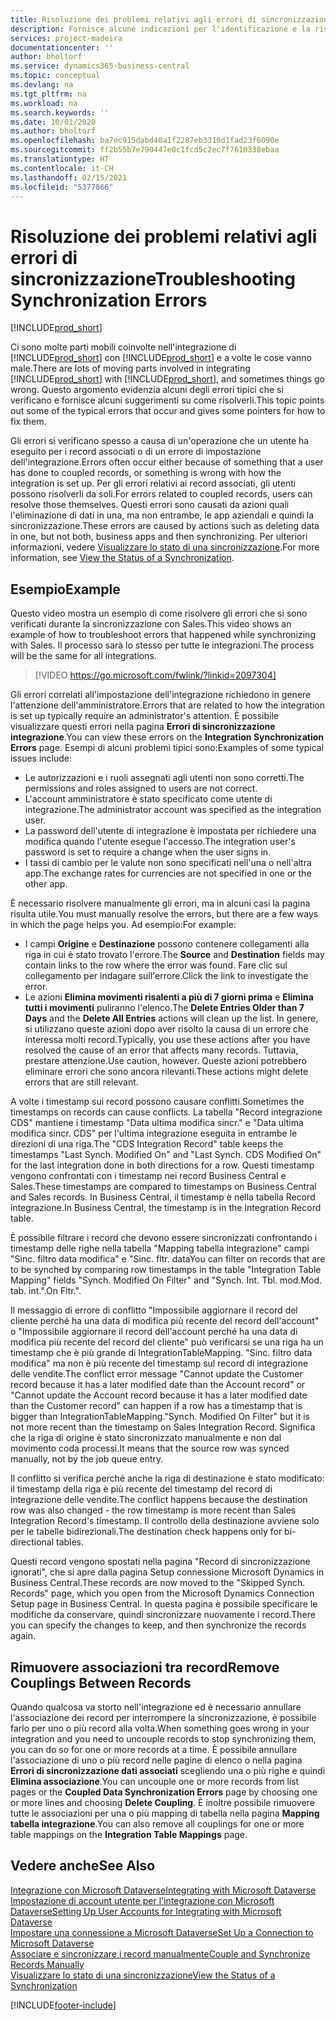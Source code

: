 ```yaml
---
title: Risoluzione dei problemi relativi agli errori di sincronizzazione | Microsoft Docs
description: Fornisce alcune indicazioni per l'identificazione e la risoluzione degli errori di sincronizzazione.
services: project-madeira
documentationcenter: ''
author: bholtorf
ms.service: dynamics365-business-central
ms.topic: conceptual
ms.devlang: na
ms.tgt_pltfrm: na
ms.workload: na
ms.search.keywords: ''
ms.date: 10/01/2020
ms.author: bholtorf
ms.openlocfilehash: ba7ec915dabd40a1f2287eb3310d1fad23f6090e
ms.sourcegitcommit: ff2b55b7e790447e0c1fcd5c2ec7f7610338ebaa
ms.translationtype: HT
ms.contentlocale: it-CH
ms.lasthandoff: 02/15/2021
ms.locfileid: "5377866"
---
```

# <a name="troubleshooting-synchronization-errors"></a><span data-ttu-id="7e9f9-103">Risoluzione dei problemi relativi agli errori di sincronizzazione</span><span class="sxs-lookup"><span data-stu-id="7e9f9-103">Troubleshooting Synchronization Errors</span></span>
[!INCLUDE[prod_short](includes/cc_data_platform_banner.md)]

<span data-ttu-id="7e9f9-104">Ci sono molte parti mobili coinvolte nell'integrazione di [!INCLUDE[prod_short](includes/prod_short.md)] con [!INCLUDE[prod_short](includes/cds_long_md.md)] e a volte le cose vanno male.</span><span class="sxs-lookup"><span data-stu-id="7e9f9-104">There are lots of moving parts involved in integrating [!INCLUDE[prod_short](includes/prod_short.md)] with [!INCLUDE[prod_short](includes/cds_long_md.md)], and sometimes things go wrong.</span></span> <span data-ttu-id="7e9f9-105">Questo argomento evidenzia alcuni degli errori tipici che si verificano e fornisce alcuni suggerimenti su come risolverli.</span><span class="sxs-lookup"><span data-stu-id="7e9f9-105">This topic points out some of the typical errors that occur and gives some pointers for how to fix them.</span></span>

<span data-ttu-id="7e9f9-106">Gli errori si verificano spesso a causa di un'operazione che un utente ha eseguito per i record associati o di un errore di impostazione dell'integrazione.</span><span class="sxs-lookup"><span data-stu-id="7e9f9-106">Errors often occur either because of something that a user has done to coupled records, or something is wrong with how the integration is set up.</span></span> <span data-ttu-id="7e9f9-107">Per gli errori relativi ai record associati, gli utenti possono risolverli da soli.</span><span class="sxs-lookup"><span data-stu-id="7e9f9-107">For errors related to coupled records, users can resolve those themselves.</span></span> <span data-ttu-id="7e9f9-108">Questi errori sono causati da azioni quali l'eliminazione di dati in una, ma non entrambe, le app aziendali e quindi la sincronizzazione.</span><span class="sxs-lookup"><span data-stu-id="7e9f9-108">These errors are caused by actions such as deleting data in one, but not both, business apps and then synchronizing.</span></span> <span data-ttu-id="7e9f9-109">Per ulteriori informazioni, vedere [Visualizzare lo stato di una sincronizzazione](admin-how-to-view-synchronization-status.md).</span><span class="sxs-lookup"><span data-stu-id="7e9f9-109">For more information, see [View the Status of a Synchronization](admin-how-to-view-synchronization-status.md).</span></span>

## <a name="example"></a><span data-ttu-id="7e9f9-110">Esempio</span><span class="sxs-lookup"><span data-stu-id="7e9f9-110">Example</span></span>
<span data-ttu-id="7e9f9-111">Questo video mostra un esempio di come risolvere gli errori che si sono verificati durante la sincronizzazione con Sales.</span><span class="sxs-lookup"><span data-stu-id="7e9f9-111">This video shows an example of how to troubleshoot errors that happened while synchronizing with Sales.</span></span> <span data-ttu-id="7e9f9-112">Il processo sarà lo stesso per tutte le integrazioni.</span><span class="sxs-lookup"><span data-stu-id="7e9f9-112">The process will be the same for all integrations.</span></span> 

> [!VIDEO https://go.microsoft.com/fwlink/?linkid=2097304]

<span data-ttu-id="7e9f9-113">Gli errori correlati all'impostazione dell'integrazione richiedono in genere l'attenzione dell'amministratore.</span><span class="sxs-lookup"><span data-stu-id="7e9f9-113">Errors that are related to how the integration is set up typically require an administrator's attention.</span></span> <span data-ttu-id="7e9f9-114">È possibile visualizzare questi errori nella pagina **Errori di sincronizzazione integrazione**.</span><span class="sxs-lookup"><span data-stu-id="7e9f9-114">You can view these errors on the **Integration Synchronization Errors** page.</span></span> <span data-ttu-id="7e9f9-115">Esempi di alcuni problemi tipici sono:</span><span class="sxs-lookup"><span data-stu-id="7e9f9-115">Examples of some typical issues include:</span></span>  
  
* <span data-ttu-id="7e9f9-116">Le autorizzazioni e i ruoli assegnati agli utenti non sono corretti.</span><span class="sxs-lookup"><span data-stu-id="7e9f9-116">The permissions and roles assigned to users are not correct.</span></span>  
* <span data-ttu-id="7e9f9-117">L'account amministratore è stato specificato come utente di integrazione.</span><span class="sxs-lookup"><span data-stu-id="7e9f9-117">The administrator account was specified as the integration user.</span></span>  
* <span data-ttu-id="7e9f9-118">La password dell'utente di integrazione è impostata per richiedere una modifica quando l'utente esegue l'accesso.</span><span class="sxs-lookup"><span data-stu-id="7e9f9-118">The integration user's password is set to require a change when the user signs in.</span></span>  
* <span data-ttu-id="7e9f9-119">I tassi di cambio per le valute non sono specificati nell'una o nell'altra app.</span><span class="sxs-lookup"><span data-stu-id="7e9f9-119">The exchange rates for currencies are not specified in one or the other app.</span></span>  
  
<span data-ttu-id="7e9f9-120">È necessario risolvere manualmente gli errori, ma in alcuni casi la pagina risulta utile.</span><span class="sxs-lookup"><span data-stu-id="7e9f9-120">You must manually resolve the errors, but there are a few ways in which the page helps you.</span></span> <span data-ttu-id="7e9f9-121">Ad esempio:</span><span class="sxs-lookup"><span data-stu-id="7e9f9-121">For example:</span></span>  

* <span data-ttu-id="7e9f9-122">I campi **Origine** e **Destinazione** possono contenere collegamenti alla riga in cui è stato trovato l'errore.</span><span class="sxs-lookup"><span data-stu-id="7e9f9-122">The **Source** and **Destination** fields may contain links to the row where the error was found.</span></span> <span data-ttu-id="7e9f9-123">Fare clic sul collegamento per indagare sull'errore.</span><span class="sxs-lookup"><span data-stu-id="7e9f9-123">Click the link to investigate the error.</span></span>  
* <span data-ttu-id="7e9f9-124">Le azioni **Elimina movimenti risalenti a più di 7 giorni prima** e **Elimina tutti i movimenti** puliranno l'elenco.</span><span class="sxs-lookup"><span data-stu-id="7e9f9-124">The **Delete Entries Older than 7 Days** and the **Delete All Entries** actions will clean up the list.</span></span> <span data-ttu-id="7e9f9-125">In genere, si utilizzano queste azioni dopo aver risolto la causa di un errore che interessa molti record.</span><span class="sxs-lookup"><span data-stu-id="7e9f9-125">Typically, you use these actions after you have resolved the cause of an error that affects many records.</span></span> <span data-ttu-id="7e9f9-126">Tuttavia, prestare attenzione.</span><span class="sxs-lookup"><span data-stu-id="7e9f9-126">Use caution, however.</span></span> <span data-ttu-id="7e9f9-127">Queste azioni potrebbero eliminare errori che sono ancora rilevanti.</span><span class="sxs-lookup"><span data-stu-id="7e9f9-127">These actions might delete errors that are still relevant.</span></span>

<span data-ttu-id="7e9f9-128">A volte i timestamp sui record possono causare conflitti.</span><span class="sxs-lookup"><span data-stu-id="7e9f9-128">Sometimes the timestamps on records can cause conflicts.</span></span> <span data-ttu-id="7e9f9-129">La tabella "Record integrazione CDS" mantiene i timestamp "Data ultima modifica sincr." e "Data ultima modifica sincr. CDS" per l'ultima integrazione eseguita in entrambe le direzioni di una riga.</span><span class="sxs-lookup"><span data-stu-id="7e9f9-129">The "CDS Integration Record" table keeps the timestamps "Last Synch. Modified On" and "Last Synch. CDS Modified On" for the last integration done in both directions for a row.</span></span> <span data-ttu-id="7e9f9-130">Questi timestamp vengono confrontati con i timestamp nei record Business Central e Sales.</span><span class="sxs-lookup"><span data-stu-id="7e9f9-130">These timestamps are compared to timestamps on Business Central and Sales records.</span></span> <span data-ttu-id="7e9f9-131">In Business Central, il timestamp è nella tabella Record integrazione.</span><span class="sxs-lookup"><span data-stu-id="7e9f9-131">In Business Central, the timestamp is in the Integration Record table.</span></span>

<span data-ttu-id="7e9f9-132">È possibile filtrare i record che devono essere sincronizzati confrontando i timestamp delle righe nella tabella "Mapping tabella integrazione" campi "Sinc. filtro data modifica" e "Sinc. fltr. data</span><span class="sxs-lookup"><span data-stu-id="7e9f9-132">You can filter on records that are to be synched by comparing row timestamps in the table "Integration Table Mapping" fields "Synch. Modified On Filter" and "Synch. Int. Tbl.</span></span> <span data-ttu-id="7e9f9-133">mod.</span><span class="sxs-lookup"><span data-stu-id="7e9f9-133">Mod.</span></span> <span data-ttu-id="7e9f9-134">tab. int.".</span><span class="sxs-lookup"><span data-stu-id="7e9f9-134">On Fltr.".</span></span>

<span data-ttu-id="7e9f9-135">Il messaggio di errore di conflitto "Impossibile aggiornare il record del cliente perché ha una data di modifica più recente del record dell'account" o "Impossibile aggiornare il record dell'account perché ha una data di modifica più recente del record del cliente" può verificarsi se una riga ha un timestamp che è più grande di IntegrationTableMapping. "Sinc. filtro data modifica" ma non è più recente del timestamp sul record di integrazione delle vendite.</span><span class="sxs-lookup"><span data-stu-id="7e9f9-135">The conflict error message "Cannot update the Customer record because it has a later modified date than the Account record" or "Cannot update the Account record because it has a later modified date than the Customer record" can happen if a row has a timestamp that is bigger than IntegrationTableMapping."Synch. Modified On Filter" but it is not more recent than the timestamp on Sales Integration Record.</span></span> <span data-ttu-id="7e9f9-136">Significa che la riga di origine è stato sincronizzato manualmente e non dal movimento coda processi.</span><span class="sxs-lookup"><span data-stu-id="7e9f9-136">It means that the source row was synced manually, not by the job queue entry.</span></span> 

<span data-ttu-id="7e9f9-137">Il conflitto si verifica perché anche la riga di destinazione è stato modificato: il timestamp della riga è più recente del timestamp del record di integrazione delle vendite.</span><span class="sxs-lookup"><span data-stu-id="7e9f9-137">The conflict happens because the destination row was also changed  - the row timestamp is more recent than Sales Integration Record's timestamp.</span></span> <span data-ttu-id="7e9f9-138">Il controllo della destinazione avviene solo per le tabelle bidirezionali.</span><span class="sxs-lookup"><span data-stu-id="7e9f9-138">The destination check happens only for bi-directional tables.</span></span> 

<span data-ttu-id="7e9f9-139">Questi record vengono spostati nella pagina "Record di sincronizzazione ignorati", che si apre dalla pagina Setup connessione Microsoft Dynamics in Business Central.</span><span class="sxs-lookup"><span data-stu-id="7e9f9-139">These records are now moved to the "Skipped Synch. Records" page, which you open from the Microsoft Dynamics Connection Setup page in Business Central.</span></span> <span data-ttu-id="7e9f9-140">In questa pagina è possibile specificare le modifiche da conservare, quindi sincronizzare nuovamente i record.</span><span class="sxs-lookup"><span data-stu-id="7e9f9-140">There you can specify the changes to keep, and then synchronize the records again.</span></span>

## <a name="remove-couplings-between-records"></a><span data-ttu-id="7e9f9-141">Rimuovere associazioni tra record</span><span class="sxs-lookup"><span data-stu-id="7e9f9-141">Remove Couplings Between Records</span></span>
<span data-ttu-id="7e9f9-142">Quando qualcosa va storto nell'integrazione ed è necessario annullare l'associazione dei record per interrompere la sincronizzazione, è possibile farlo per uno o più record alla volta.</span><span class="sxs-lookup"><span data-stu-id="7e9f9-142">When something goes wrong in your integration and you need to uncouple records to stop synchronizing them, you can do so for one or more records at a time.</span></span> <span data-ttu-id="7e9f9-143">È possibile annullare l'associazione di uno o più record nelle pagine di elenco o nella pagina **Errori di sincronizzazione dati associati** scegliendo una o più righe e quindi **Elimina associazione**.</span><span class="sxs-lookup"><span data-stu-id="7e9f9-143">You can uncouple one or more records from list pages or the **Coupled Data Synchronization Errors** page by choosing one or more lines and choosing **Delete Coupling**.</span></span> <span data-ttu-id="7e9f9-144">È inoltre possibile rimuovere tutte le associazioni per una o più mapping di tabella nella pagina **Mapping tabella integrazione**.</span><span class="sxs-lookup"><span data-stu-id="7e9f9-144">You can also remove all couplings for one or more table mappings on the **Integration Table Mappings** page.</span></span> 

## <a name="see-also"></a><span data-ttu-id="7e9f9-145">Vedere anche</span><span class="sxs-lookup"><span data-stu-id="7e9f9-145">See Also</span></span>
[<span data-ttu-id="7e9f9-146">Integrazione con Microsoft Dataverse</span><span class="sxs-lookup"><span data-stu-id="7e9f9-146">Integrating with Microsoft Dataverse</span></span>](admin-prepare-dynamics-365-for-sales-for-integration.md)  
[<span data-ttu-id="7e9f9-147">Impostazione di account utente per l'integrazione con Microsoft Dataverse</span><span class="sxs-lookup"><span data-stu-id="7e9f9-147">Setting Up User Accounts for Integrating with Microsoft Dataverse</span></span>](admin-setting-up-integration-with-dynamics-sales.md)  
[<span data-ttu-id="7e9f9-148">Impostare una connessione a Microsoft Dataverse</span><span class="sxs-lookup"><span data-stu-id="7e9f9-148">Set Up a Connection to Microsoft Dataverse</span></span>](admin-how-to-set-up-a-dynamics-crm-connection.md)  
[<span data-ttu-id="7e9f9-149">Associare e sincronizzare i record manualmente</span><span class="sxs-lookup"><span data-stu-id="7e9f9-149">Couple and Synchronize Records Manually</span></span>](admin-how-to-couple-and-synchronize-records-manually.md)  
[<span data-ttu-id="7e9f9-150">Visualizzare lo stato di una sincronizzazione</span><span class="sxs-lookup"><span data-stu-id="7e9f9-150">View the Status of a Synchronization</span></span>](admin-how-to-view-synchronization-status.md)  


[!INCLUDE[footer-include](includes/footer-banner.md)]